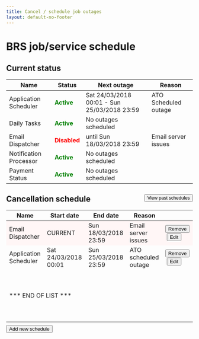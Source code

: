 ```yaml
---
title: Cancel / schedule job outages
layout: default-no-footer
---
```

<style>

tr.current td {
	background-color: #fff6f6;
}

</style>
<h1>BRS job/service schedule</h1>
<div class="confirmation">
	<h2>Current status</h2>
	<table>
		<thead class="">
			<tr>
				<th>Name</th>
				<th>Status</th>
				<th>Next outage</th>
				<th>Reason</th>
			</tr>
		</thead>
		<tbody>
			<tr>
				<td>Application Scheduler</td>
				<td style="color: green; font-weight: bold">Active</td>
				<td>Sat 24/03/2018 00:01 - Sun 25/03/2018 23:59</td>
				<td>ATO Scheduled outage</td>
			</tr>
			<tr>
				<td>Daily Tasks</td>
				<td style="color: green; font-weight: bold">Active</td>
				<td>No outages scheduled</td>
				<td></td>
			</tr>
			<tr>
				<td>Email Dispatcher</td>
				<td style="color: red; font-weight: bold">Disabled</td>
				<td>until Sun 18/03/2018 23:59</td>
				<td>Email server issues</td>
			</tr>            
			<tr>
				<td>Notification Processor</td>
				<td style="color: green; font-weight: bold">Active</td>
				<td>No outages scheduled</td>
				<td></td>
			</tr>
			<tr>
				<td>Payment Status</td>
				<td style="color: green; font-weight: bold">Active</td>
				<td id="pay-outage">No outages scheduled</td>
				<td id="pay-description"></td>
			</tr>
		</tbody>
	</table>
	<h2>Cancellation schedule <button id="view-past-toggle" class="btn btn-small" style="float: right; font-size: 0.6em">View past schedules</button></h2>
	<table style="margin-bottom: 0.5em;">
		<thead class="">
			<tr>
				<th>Name</th>
				<th>Start date</th>
				<th>End date</th>
				<th>Reason</th>
				<th></th>
			</tr>
		</thead>
		<tbody id="schedule">
			<tr class="current">
				<td>Email Dispatcher</td>
				<td>CURRENT</td>
				<td>Sun 18/03/2018 23:59</td>
				<td>Email server issues</td>
				<td><button type="button" class="btn btn-default ico-remove">Remove</button>&nbsp;<button type="button" class="btn btn-default ico-edit">Edit</button></td>
			</tr>
			<tr>
				<td>Application Scheduler</td>
				<td>Sat 24/03/2018 00:01</td>
				<td>Sun 25/03/2018 23:59</td>
				<td>ATO scheduled outage</td>
				<td><button type="button" class="btn btn-default ico-remove">Remove</button>&nbsp;<button type="button" class="btn btn-default ico-edit">Edit</button></td>
			</tr>
			<tr id="bottom-row">
				<td colspan="5" style="border-bottom: 0; height: 140px;">*** END OF LIST ***</td>
			</tr>
		</tbody>
		<tbody id="past-schedule" style="display: none">
			<tr>
				<td>Application Scheduler</td>
				<td>Sat 10/03/2018 00:01</td>
				<td>Sat 12/03/2018 23:59</td>
				<td colspan="2">Long weekend maintenance</td>
			</tr>
			<tr>
				<td>Email Dispatcher</td>
				<td>Thu 01/03/2018 11:45</td>
				<td>Mon 05/03/2018 07:00</td>
				<td colspan="2">Email outage</td>
			</tr>
			<tr>
				<td>Application Scheduler</td>
				<td>Wed 14/02/2018 00:01</td>
				<td>Wed 14/02/2018 23:59</td>
				<td colspan="2">Valentine outage</td>
			</tr>
			<tr>
				<td>Application Scheduler</td>
				<td>Mon 04/01/2018 08:30</td>
				<td>Mon 04/01/2018 17:00</td>
				<td colspan="2">Scheduled update window</td>
			</tr>
			<tr>
				<td>Payment Status</td>
				<td>Mon 25/12/2017 00:01</td>
				<td>Mon 25/12/2017 23:59</td>
				<td colspan="2">ASIC Christmas outage</td>
			</tr>
			<tr>
				<td>Application Scheduler</td>
				<td>Fri 16/12/2017 21:00</td>
				<td>Mon 19/12/2017 06:00</td>
				<td colspan="2">Major release window</td>
			</tr>
		</tbody>
	</table>
	<div style="width: 100%">
		<p id="show-more" style="float: right; margin: 0 20px 20px; font-weight: bold; cursor: pointer; display: none;">more...</p>
		<button id="add-new" class="btn btn-small btn-default" style="margin-bottom: 1em;">Add new schedule</button>
	</div>
</div>

<div id="add-popup" style="display: none;">
	<fieldset id="fieldsetProofOfIdentity">
        <legend class="margin4 larger">Schedule cancellation</legend>
		<div class="grid-row">
			<div class="col4">
				<label class="input-right" for="jobname">Job/Service name</label>
			</div>
			<div class="col8 last">
				<select id="jobname" style="width: 250px">
					<option>--- make a selection ---</option>
					<option>Application Scheduler</option>
					<option>Daily Tasks</option>
					<option>Email Dispatcher</option>
					<option>Notification Processor</option>
					<option selected>Payment Status</option>
					<option style="font-weight: bold">All Jobs</option>
				</select> <span class="fa fa-plus-circle" style="color: green; font-size: 1.5em;"></span>
			</div>
		</div>
		<div class="grid-row">
			<div class="col4">
				<label class="input-right" for="starttime">Start time</label>
			</div>
			<div class="col8 last">
				<input class="date" id="starttime" name="starttime" type="text" value="07/04/2018 08:00"> <button type="button" class="ui-datepicker-trigger"><span class="fa fa-calendar"></span></button>
			</div>
		</div>
		<div class="grid-row">
			<div class="col4">
				<label class="input-right" for="endtime">End time</label>
			</div>
			<div class="col8 last">
				<input class="date" id="starttime" name="endtime" type="text" value="07/04/2018 20:00"> <button type="button" class="ui-datepicker-trigger"><span class="fa fa-calendar"></span></button>
			</div>
		</div>
		<div class="grid-row">
			<div class="col4">
				<label class="input-right" for="description">Description</label>
			</div>
			<div class="col8 last">
				<input class="" id="description" name="description" type="text" value="ASIC scheduled maintenance">
			</div>
		</div>
	</fieldset>
	<div style="text-align: center">
		<button id="add-cancel" class="btn cancel" type="submit" value="cancel">Cancel</button><button id="add-save" class="btn btn-default" type="button" value="Save">Save</button>
	</div>
</div>
<script src="scripts/jquery.blockUI.js"></script>
<script>
	$(document).ready(function() {
		$("#add-new").click(function() {
			$.blockUI({ message: $("#add-popup"), css: {
					width:          '60%',
					top:            '20%',
					left:           '20%',
					padding: "20px",
					textAlign: 'none'
				}
			});
		});
		
		$("#add-cancel").click(function() {
			$.unblockUI();
		});
		
		$("#add-save").click(function() {
			$("#pay-outage").html("Sat 07/04/2018 08:00 - Sat 25/03/2018 20:00");
			$("#pay-description").html("ASIC scheduled maintenance");
			$("#bottom-row").before('<tr><td>Payment Status</td><td>Sat 07/04/2018 08:00</td><td>Sat 07/04/2018 20:00</td><td>ASIC scheduled maintenance</td><td><button type="button" class="btn btn-default ico-remove">Remove</button>&nbsp;<button type="button" class="btn btn-default ico-edit">Edit</button></td></tr>"')
			$.unblockUI();
		});
		$("#view-past-toggle").click(function() {
			$("#schedule").toggle(); $("#past-schedule").toggle(); $("#show-more").toggle(); $("#add-new").toggle();
			if ($("#schedule").is(":visible")) {
				$("#view-past-toggle").html("Show past schedules");
			} else {
				$("#view-past-toggle").html("Show future schedules");
			}
		});
		
	});
</script>
